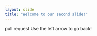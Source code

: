 ```yaml
---
layout: slide
title: "Welcome to our second slide!"
---
```

pull request
Use the left arrow to go back!
